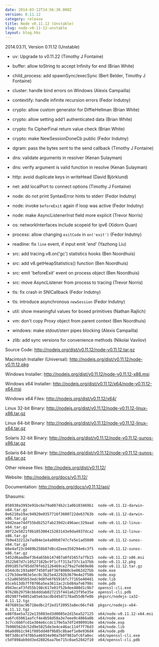 ```yaml
---
date: 2014-03-12T14:56:30.000Z
version: 0.11.12
category: release
title: Node v0.11.12 (Unstable)
slug: node-v0-11-12-unstable
layout: blog.hbs
---
```


2014.03.11, Version 0.11.12 (Unstable)

* uv: Upgrade to v0.11.22 (Timothy J Fontaine)

* buffer: allow toString to accept Infinity for end (Brian White)

* child_process: add spawnSync/execSync (Bert Belder, Timothy J Fontaine)

* cluster: handle bind errors on Windows (Alexis Campailla)

* contextify: handle infinite recursion errors (Fedor Indutny)

* crypto: allow custom generator for DiffieHellman (Brian White)

* crypto: allow setting add'l authenticated data (Brian White)

* crypto: fix CipherFinal return value check (Brian White)

* crypto: make NewSessionDoneCb public (Fedor Indutny)

* dgram: pass the bytes sent to the send callback (Timothy J Fontaine)

* dns: validate arguments in resolver (Kenan Sulayman)

* dns: verify argument is valid function in resolve (Kenan Sulayman)

* http: avoid duplicate keys in writeHead (David Björklund)

* net: add localPort to connect options (Timothy J Fontaine)

* node: do not print SyntaxError hints to stderr (Fedor Indutny)

* node: invoke `beforeExit` again if loop was active (Fedor Indutny)

* node: make AsyncListenerInst field more explicit (Trevor Norris)

* os: networkInterfaces include scopeid for ipv6 (Xidorn Quan)

* process: allow changing `exitCode` in `on('exit')` (Fedor Indutny)

* readline: fix `line` event, if input emit 'end' (Yazhong Liu)

* src: add tracing.v8.on('gc') statistics hooks (Ben Noordhuis)

* src: add v8.getHeapStatistics() function (Ben Noordhuis)

* src: emit 'beforeExit' event on process object (Ben Noordhuis)

* src: move AsyncListener from process to tracing (Trevor Norris)

* tls: fix crash in SNICallback (Fedor Indutny)

* tls: introduce asynchronous `newSession` (Fedor Indutny)

* util: show meaningful values for boxed primitives (Nathan Rajlich)

* vm: don't copy Proxy object from parent context (Ben Noordhuis)

* windows: make stdout/sterr pipes blocking (Alexis Campailla)

* zlib: add sync versions for convenience methods (Nikolai Vavilov)


Source Code: http://nodejs.org/dist/v0.11.12/node-v0.11.12.tar.gz

Macintosh Installer (Universal): http://nodejs.org/dist/v0.11.12/node-v0.11.12.pkg

Windows Installer: http://nodejs.org/dist/v0.11.12/node-v0.11.12-x86.msi

Windows x64 Installer: http://nodejs.org/dist/v0.11.12/x64/node-v0.11.12-x64.msi

Windows x64 Files: http://nodejs.org/dist/v0.11.12/x64/

Linux 32-bit Binary: http://nodejs.org/dist/v0.11.12/node-v0.11.12-linux-x86.tar.gz

Linux 64-bit Binary: http://nodejs.org/dist/v0.11.12/node-v0.11.12-linux-x64.tar.gz

Solaris 32-bit Binary: http://nodejs.org/dist/v0.11.12/node-v0.11.12-sunos-x86.tar.gz

Solaris 64-bit Binary: http://nodejs.org/dist/v0.11.12/node-v0.11.12-sunos-x64.tar.gz

Other release files: http://nodejs.org/dist/v0.11.12/

Website: http://nodejs.org/docs/v0.11.12/

Documentation: http://nodejs.org/docs/v0.11.12/api/

Shasums:
```
058930a3993e91bc6e79a0874b2c1a0b103469b1  node-v0.11.12-darwin-x64.tar.gz
0e6210a19ac94920e0357716f3600722de63763b  node-v0.11.12-darwin-x86.tar.gz
b9d2eae74df55bdb252fab239d2c496aec329aad  node-v0.11.12-linux-x64.tar.gz
d0f22e5821f0b105300415283143e9da4937dca2  node-v0.11.12-linux-x86.tar.gz
7b9e432212e7ad04e1e4a00b0747cfe5e1ad50d0  node-v0.11.12-sunos-x64.tar.gz
66e4af23c0489b258b87d8cd2eee350294e6c3f5  node-v0.11.12-sunos-x86.tar.gz
5452d6aadbef3b4a65bb147407a0fd1657a7fb15  node-v0.11.12-x86.msi
3522b87d7c10527182bc9f1cff313a737c1a37bb  node-v0.11.12.pkg
d991057af05dd70feb2126469ce279a2fe869e86  node-v0.11.12.tar.gz
6544c0c193a80f7450fa8f36f8080cbe062d27bb  node.exe
c27b3dee963e5ec0c3b25e42292b3679e4e2f50b  node.exp
c52a86505b53edc9d8fe6f65916fc77165e404d1  node.lib
65ceb13db7ff0706a5ea3611ac2cbd84afe6798c  node.pdb
d943ecaf3fd55b198c617e01f52bdee480d1c9b7  openssl-cli.exe
97628b29758cbbdddab027215f441a623f95e35e  openssl-cli.pdb
d02987fe0852a85e63acdbd45d7178ad55d6fe0b  pkgsrc/nodejs-ia32-0.11.12.tgz
4076893ac96718edbc2f2ed1f20953a8ec66cf48  pkgsrc/nodejs-x64-0.11.12.tgz
e88f8ae5a722e135083ed3d0085e2d15ea527125  x64/node-v0.11.12-x64.msi
ea6fc65061aafcf4e4b58d58a3e7eee9c4866a0b  x64/node.exe
3c7cc6b0fcd1e304e6ccdc179e5a7df24909910e  x64/node.exp
7b906562dc52d9e5825de3e4ce46ac114f7f76d3  x64/node.lib
06a0d0b1c941f805dd48f9b85c8baef1e0e936d4  x64/node.pdb
90f3d8c4f470b5a46934e90a7b0f983afc6fa0ec  x64/openssl-cli.exe
c5df898ab9dd3ed28826aa7be715c0ae52842f10  x64/openssl-cli.pdb
```
